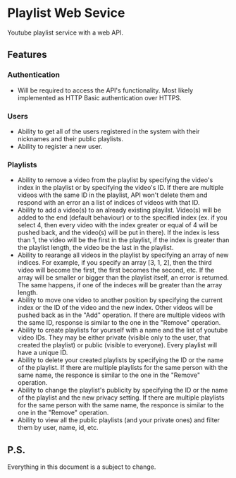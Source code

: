 # Playlist Web Sevice
Youtube playlist service with a web API.
## Features
### Authentication
* Will be required to access the API's functionality. Most likely implemented as HTTP Basic authentication over HTTPS.

### Users
* Ability to get all of the users registered in the system with their nicknames and their public playlists.  
* Ability to register a new user.

### Playlists
* Ability to remove a video from the playlist by specifying the video's index in the playlist or by specifying the video's ID. If there are multiple videos with the same ID in the playlist, API won't delete them and respond with an error an a list of indices of videos with that ID.  
* Ability to add a video(s) to an already existing playilst. Video(s) will be added to the end (default behaviour) or to the specified index (ex. if you select 4, then every video with the index greater or equal of 4 will be pushed back, and the video(s) will be put in there). If the index is less than 1, the video will be the first in the playlist, if the index is greater than the playlist length, the video be the last in the playlist.  
* Ability to rearange all videos in the playlist by specifying an array of new indices. For example, if you specify an array [3, 1, 2], then the third video will become the first, the first becomes the second, etc. If the array will be smaller or bigger than the playlist itself, an error is returned. The same happens, if one of the indeces will be greater than the array length.  
* Ability to move one video to another position by specifying the current index or the ID of the video and the new index. Other videos will be pushed back as in the "Add" operation. If there are multiple videos with the same ID, response is similar to the one in the "Remove" operation.  
* Ability to create playlists for yourself with a name and the list of youtube video IDs. They may be either private (visible only to the user, that created the playlist) or public (visible to everyone). Every playlist will have a unique ID.  
* Ability to delete your created playlists by specifying the ID or the name of the playlist. If there are multiple playlists for the same person with the same name, the responce is similar to the one in the "Remove" operation.  
* Ability to change the playlist's publicity by specifying the ID or the name of the playlist and the new privacy setting. If there are multiple playlists for the same person with the same name, the responce is similar to the one in the "Remove" operation.  
* Ability to view all the public playlists (and your private ones) and filter them by user, name, id, etc.

## P.S.
Everything in this document is a subject to change.
